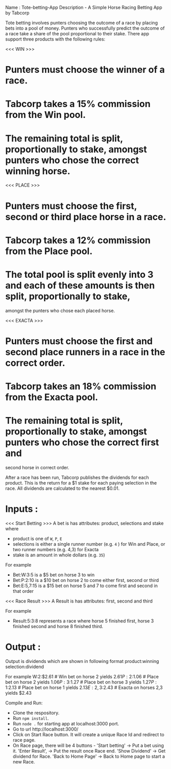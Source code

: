 Name : Tote-betting-App
Description - A Simple Horse Racing Betting App by Tabcorp

Tote betting involves punters choosing the outcome of a race by placing bets into a pool of money. Punters who successfully predict the outcome of a race take a share of the pool proportional to their stake. There app support three products with the following rules:

<<< WIN >>>
# Punters must choose the winner of a race.
# Tabcorp takes a 15% commission from the Win pool.
# The remaining total is split, proportionally to stake, amongst punters who chose the correct winning horse.

<<< PLACE >>>
# Punters must choose the first, second or third place horse in a race.
# Tabcorp takes a 12% commission from the Place pool.
# The total pool is split evenly into 3 and each of these amounts is then split, proportionally to stake,
amongst the punters who chose each placed horse.

<<< EXACTA >>>
# Punters must choose the first and second place runners in a race in the correct order.
# Tabcorp takes an 18% commission from the Exacta pool.
# The remaining total is split, proportionally to stake, amongst punters who chose the correct first and
second horse in correct order.

After a race has been run, Tabcorp publishes the dividends for each product. This is the return for a
$1 stake for each paying selection in the race. All dividends are calculated to the nearest $0.01.

# Inputs :
<<< Start Betting >>>
A bet is has attributes: product, selections and stake where
- product is one of `W`, `P`, `E`
- selections is either a single runner number (e.g. `4` ) for Win and Place, or two runner numbers (e.g. 4,3) for Exacta
- stake is an amount in whole dollars (e.g. `35`)

For example
- Bet:W:3:5 is a $5 bet on horse 3 to win
- Bet:P:2:10 is a $10 bet on horse 2 to come either first, second or third
- Bet:E:5,7:15 is a $15 bet on horse 5 and 7 to come first and second in that order

<<< Race Result >>>
A Result is has attributes: first, second and third

For example
- Result:5:3:8 represents a race where horse 5 finished first, horse 3 finished second and horse 8
finished third.

# Output :
Output is dividends which are shown in following format product:winning selection:dividend

For example
W:2:$2.61 # Win bet on horse 2 yields $2.61
P:2:$1.06 # Place bet on horse 2 yields $1.06
P:3:$1.27 # Place bet on horse 3 yields $1.27
P:1:$2.13 # Place bet on horse 1 yields $2.13
E:2,3:$2.43 # Exacta on horses 2,3 yields $2.43


Compile and Run:
- Clone the respository.
- Run `npm install`.
- Run `node .` for starting app at localhost:3000 port. 
- Go to url http://localhost:3000/
- Click on Start Race button. It will create a unique Race Id and redirect to race page.
- On Race page, there will be 4 buttons - 
	'Start betting' -> Put a bet using it.
	'Enter Result', -> Put the result once Race end.
	'Show Dividend' -> Get dividend for Race.
	'Back to Home Page' -> Back to Home page to start a new Race.